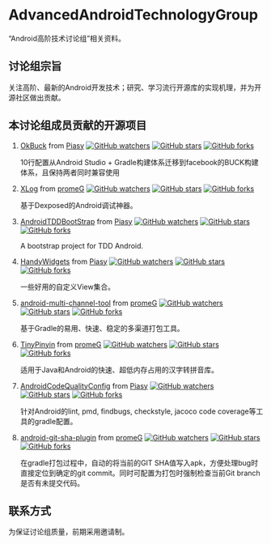 # AdvancedAndroidTechnologyGroup
“Android高阶技术讨论组”相关资料。

## 讨论组宗旨

关注高阶、最新的Android开发技术；研究、学习流行开源库的实现机理，并为开源社区做出贡献。

## 本讨论组成员贡献的开源项目

1. [OkBuck](https://github.com/Piasy/OkBuck) from [Piasy](https://github.com/Piasy)  [![GitHub watchers](https://img.shields.io/github/watchers/Piasy/OkBuck.svg?style=social&label=Watch)](https://github.com/Piasy/OkBuck/watchers)  [![GitHub stars](https://img.shields.io/github/stars/Piasy/OkBuck.svg?style=social&label=Star)](https://github.com/Piasy/OkBuck/stargazers)  [![GitHub forks](https://img.shields.io/github/forks/Piasy/OkBuck.svg?style=social&label=Fork)](https://github.com/Piasy/OkBuck/network)

	10行配置从Android Studio + Gradle构建体系迁移到facebook的BUCK构建体系，且保持两者同时兼容使用

2. [XLog](https://github.com/promeG/XLog) from [promeG](https://github.com/promeG)  [![GitHub watchers](https://img.shields.io/github/watchers/promeG/XLog.svg?style=social&label=Watch)](https://github.com/promeG/XLog/watchers)  [![GitHub stars](https://img.shields.io/github/stars/promeG/XLog.svg?style=social&label=Star)](https://github.com/promeG/XLog/stargazers)  [![GitHub forks](https://img.shields.io/github/forks/promeG/XLog.svg?style=social&label=Fork)](https://github.com/promeG/XLog/network)

	基于Dexposed的Android调试神器。

3. [AndroidTDDBootStrap](https://github.com/Piasy/AndroidTDDBootStrap) from [Piasy](https://github.com/Piasy)  [![GitHub watchers](https://img.shields.io/github/watchers/Piasy/AndroidTDDBootStrap.svg?style=social&label=Watch)](https://github.com/Piasy/AndroidTDDBootStrap/watchers)  [![GitHub stars](https://img.shields.io/github/stars/Piasy/AndroidTDDBootStrap.svg?style=social&label=Star)](https://github.com/Piasy/AndroidTDDBootStrap/stargazers)  [![GitHub forks](https://img.shields.io/github/forks/Piasy/AndroidTDDBootStrap.svg?style=social&label=Fork)](https://github.com/Piasy/AndroidTDDBootStrap/network)

	A bootstrap project for TDD Android.

4. [HandyWidgets](https://github.com/Piasy/HandyWidgets) from [Piasy](https://github.com/Piasy)  [![GitHub watchers](https://img.shields.io/github/watchers/Piasy/HandyWidgets.svg?style=social&label=Watch)](https://github.com/Piasy/HandyWidgets/watchers)  [![GitHub stars](https://img.shields.io/github/stars/Piasy/HandyWidgets.svg?style=social&label=Star)](https://github.com/Piasy/HandyWidgets/stargazers)  [![GitHub forks](https://img.shields.io/github/forks/Piasy/HandyWidgets.svg?style=social&label=Fork)](https://github.com/Piasy/HandyWidgets/network)

	一些好用的自定义View集合。

5.	[android-multi-channel-tool](https://github.com/promeG/android-multi-channel-tool) from [promeG](https://github.com/promeG)  [![GitHub watchers](https://img.shields.io/github/watchers/promeG/android-multi-channel-tool.svg?style=social&label=Watch)](https://github.com/promeG/android-multi-channel-tool/watchers)  [![GitHub stars](https://img.shields.io/github/stars/promeG/android-multi-channel-tool.svg?style=social&label=Star)](https://github.com/promeG/android-multi-channel-tool/stargazers)  [![GitHub forks](https://img.shields.io/github/forks/promeG/android-multi-channel-tool.svg?style=social&label=Fork)](https://github.com/promeG/android-multi-channel-tool/network)

	基于Gradle的易用、快速、稳定的多渠道打包工具。

6. [TinyPinyin](https://github.com/promeG/TinyPinyin) from [promeG](https://github.com/promeG)  [![GitHub watchers](https://img.shields.io/github/watchers/promeG/TinyPinyin.svg?style=social&label=Watch)](https://github.com/promeG/TinyPinyin/watchers)  [![GitHub stars](https://img.shields.io/github/stars/promeG/TinyPinyin.svg?style=social&label=Star)](https://github.com/promeG/TinyPinyin/stargazers)  [![GitHub forks](https://img.shields.io/github/forks/promeG/TinyPinyin.svg?style=social&label=Fork)](https://github.com/promeG/TinyPinyin/network)

    适用于Java和Android的快速、超低内存占用的汉字转拼音库。

7. [AndroidCodeQualityConfig](https://github.com/Piasy/AndroidCodeQualityConfig) from [Piasy](https://github.com/Piasy)  [![GitHub watchers](https://img.shields.io/github/watchers/Piasy/AndroidCodeQualityConfig.svg?style=social&label=Watch)](https://github.com/Piasy/AndroidCodeQualityConfig/watchers)  [![GitHub stars](https://img.shields.io/github/stars/Piasy/AndroidCodeQualityConfig.svg?style=social&label=Star)](https://github.com/Piasy/AndroidCodeQualityConfig/stargazers)  [![GitHub forks](https://img.shields.io/github/forks/Piasy/AndroidCodeQualityConfig.svg?style=social&label=Fork)](https://github.com/Piasy/AndroidCodeQualityConfig/network)

	针对Android的lint, pmd, findbugs, checkstyle, jacoco code coverage等工具的gradle配置。

8. [android-git-sha-plugin](https://github.com/promeG/android-git-sha-plugin) from [promeG](https://github.com/promeG)  [![GitHub watchers](https://img.shields.io/github/watchers/promeG/android-git-sha-plugin.svg?style=social&label=Watch)](https://github.com/promeG/android-git-sha-plugin/watchers)  [![GitHub stars](https://img.shields.io/github/stars/promeG/android-git-sha-plugin.svg?style=social&label=Star)](https://github.com/promeG/android-git-sha-plugin/stargazers)  [![GitHub forks](https://img.shields.io/github/forks/promeG/android-git-sha-plugin.svg?style=social&label=Fork)](https://github.com/promeG/android-git-sha-plugin/network)

	在gradle打包过程中，自动的将当前的GIT SHA值写入apk，方便处理bug时直接定位到确定的git commit。同时可配置为打包时强制检查当前Git branch是否有未提交代码。

## 联系方式

为保证讨论组质量，前期采用邀请制。

